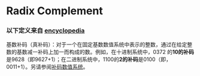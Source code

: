 # Radix Complement

### 以下定义来自 [encyclopedia](https://www.encyclopedia.com/computing/dictionaries-thesauruses-pictures-and-press-releases/radix-complement)

​		基数补码（真补码）：对于一个在固定基数数值系统中表示的整数，通过在给定整数的基数减一补码上加一而构成的数。例如，在十进制系统中，0372 的**10的补码**是9628（即9627+1）；在二进制系统中，1100的**2的补码**是0100（即，0011+1）。另请参阅[补码数值系统](https://www.encyclopedia.com/computing/dictionaries-thesauruses-pictures-and-press-releases/complement-number-system)。